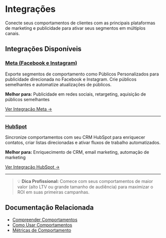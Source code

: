 # Integrações

Conecte seus comportamentos de clientes com as principais plataformas de marketing e publicidade para ativar seus segmentos em múltiplos canais.

## Integrações Disponíveis

### [Meta (Facebook e Instagram)](./meta)

Exporte segmentos de comportamento como Públicos Personalizados para publicidade direcionada no Facebook e Instagram. Crie públicos semelhantes e automatize atualizações de públicos.

**Melhor para:** Publicidade em redes sociais, retargeting, aquisição de públicos semelhantes

[Ver Integração Meta →](./meta)

---

### [HubSpot](./hubspot)

Sincronize comportamentos com seu CRM HubSpot para enriquecer contatos, criar listas direcionadas e ativar fluxos de trabalho automatizados.

**Melhor para:** Enriquecimento de CRM, email marketing, automação de marketing

[Ver Integração HubSpot →](./hubspot)

---

> 💡 **Dica Profissional:** Comece com seus comportamentos de maior valor (alto LTV ou grande tamanho de audiência) para maximizar o ROI em suas primeiras campanhas.

## Documentação Relacionada

- [Compreender Comportamentos](../)
- [Como Usar Comportamentos](../how-to-use)
- [Métricas de Comportamento](../#métricas-principais)
